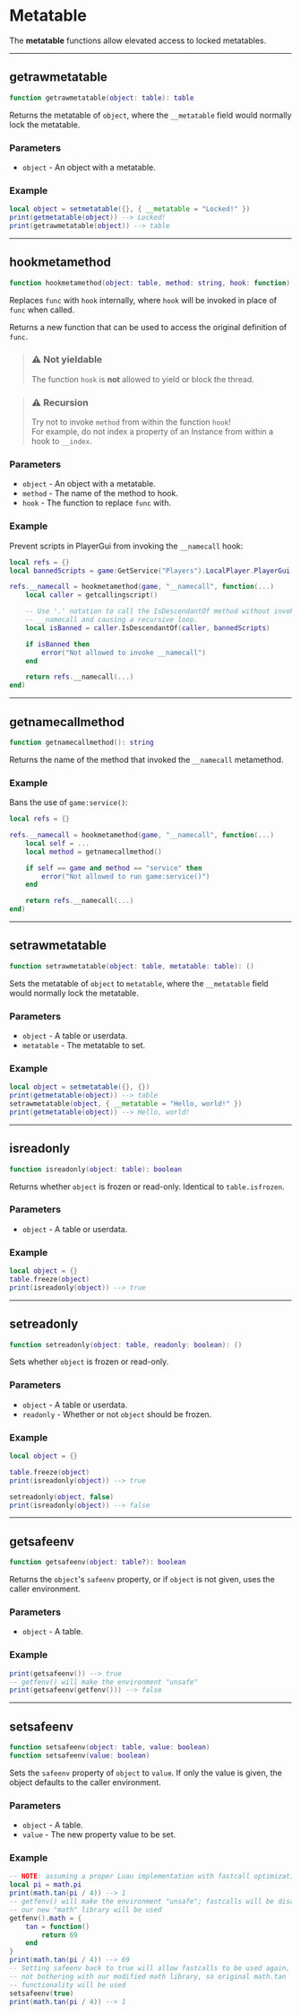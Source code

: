 # Metatable

The **metatable** functions allow elevated access to locked metatables.

---

## getrawmetatable

```lua
function getrawmetatable(object: table): table
```

Returns the metatable of `object`, where the `__metatable` field would normally lock the metatable.

### Parameters

 * `object` - An object with a metatable.

### Example

```lua
local object = setmetatable({}, { __metatable = "Locked!" })
print(getmetatable(object)) --> Locked!
print(getrawmetatable(object)) --> table
```

---

## hookmetamethod

```lua
function hookmetamethod(object: table, method: string, hook: function): function
```

Replaces `func` with `hook` internally, where `hook` will be invoked in place of `func` when called.

Returns a new function that can be used to access the original definition of `func`.

> ### ⚠️ Not yieldable
> The function `hook` is **not** allowed to yield or block the thread.

> ### ⚠️ Recursion
> Try not to invoke `method` from within the function `hook`!\
> For example, do not index a property of an Instance from within a hook to `__index`.

### Parameters

 * `object` - An object with a metatable.
 * `method` - The name of the method to hook.
 * `hook` - The function to replace `func` with.

### Example

Prevent scripts in PlayerGui from invoking the `__namecall` hook:

```lua
local refs = {}
local bannedScripts = game:GetService("Players").LocalPlayer.PlayerGui

refs.__namecall = hookmetamethod(game, "__namecall", function(...)
	local caller = getcallingscript()

	-- Use '.' notation to call the IsDescendantOf method without invoking
	-- __namecall and causing a recursive loop.
	local isBanned = caller.IsDescendantOf(caller, bannedScripts)

	if isBanned then
		error("Not allowed to invoke __namecall")
	end

	return refs.__namecall(...)
end)
```

---

## getnamecallmethod

```lua
function getnamecallmethod(): string
```

Returns the name of the method that invoked the `__namecall` metamethod.

### Example

Bans the use of `game:service()`:

```lua
local refs = {}

refs.__namecall = hookmetamethod(game, "__namecall", function(...)
	local self = ...
	local method = getnamecallmethod()

	if self == game and method == "service" then
		error("Not allowed to run game:service()")
	end

	return refs.__namecall(...)
end)
```

---

## setrawmetatable

```lua
function setrawmetatable(object: table, metatable: table): ()
```

Sets the metatable of `object` to `metatable`, where the `__metatable` field would normally lock the metatable.

### Parameters

 * `object` - A table or userdata.
 * `metatable` - The metatable to set.

### Example

```lua
local object = setmetatable({}, {})
print(getmetatable(object)) --> table
setrawmetatable(object, { __metatable = "Hello, world!" })
print(getmetatable(object)) --> Hello, world!
```

---

## isreadonly

```lua
function isreadonly(object: table): boolean
```

Returns whether `object` is frozen or read-only. Identical to `table.isfrozen`.

### Parameters

 * `object` - A table or userdata.

### Example

```lua
local object = {}
table.freeze(object)
print(isreadonly(object)) --> true
```

---

## setreadonly

```lua
function setreadonly(object: table, readonly: boolean): ()
```

Sets whether `object` is frozen or read-only.

### Parameters

 * `object` - A table or userdata.
 * `readonly` - Whether or not `object` should be frozen.

### Example

```lua
local object = {}

table.freeze(object)
print(isreadonly(object)) --> true

setreadonly(object, false)
print(isreadonly(object)) --> false
```

---

## getsafeenv

```lua
function getsafeenv(object: table?): boolean
```

Returns the `object`'s `safeenv` property, or if `object` is not given, uses the caller environment.

### Parameters

 * `object` - A table.

### Example

```lua
print(getsafeenv()) --> true
-- getfenv() will make the environment "unsafe"
print(getsafeenv(getfenv())) --> false
```

---

## setsafeenv

```lua
function setsafeenv(object: table, value: boolean)
function setsafeenv(value: boolean)
```

Sets the `safeenv` property of `object` to `value`. If only the value is given, the object defaults to the caller environment.

### Parameters
 * `object` - A table.
 * `value` - The new property value to be set.

### Example

```lua
-- NOTE: assuming a proper Luau implementation with fastcall optimizations
local pi = math.pi
print(math.tan(pi / 4)) --> 1
-- getfenv() will make the environment "unsafe"; fastcalls will be disabled and
-- our new "math" library will be used
getfenv().math = {
	tan = function()
		return 69
	end
}
print(math.tan(pi / 4)) --> 69
-- Setting safeenv back to true will allow fastcalls to be used again,
-- not bothering with our modified math library, so original math.tan
-- functionality will be used
setsafeenv(true)
print(math.tan(pi / 4)) --> 1
```
